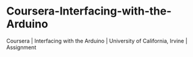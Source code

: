 # Coursera-Interfacing-with-the-Arduino
Coursera | Interfacing with the Arduino | University of California, Irvine | Assignment
